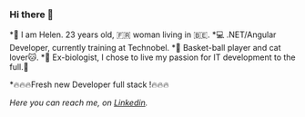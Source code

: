 ### Hi there 👋

*👩 I am Helen. 23 years old, 🇫🇷 woman living in 🇧🇪. 
*💻 .NET/Angular Developer, currently training at Technobel.
*🏀 Basket-ball player and cat lover🐱.
*🦋 Ex-biologist, I chose to live my passion for IT development to the full.🚀

*🔥🔥🔥Fresh new Developer full stack !🔥🔥🔥

*Here you can reach me, on [Linkedin](www.linkedin.com/in/hélène-léonard-072219184).*

<!--
**Helene-Pro/Helene-Pro** is a ✨ _special_ ✨ repository because its `README.md` (this file) appears on your GitHub profile.

Here are some ideas to get you started:

- 🔭 I’m currently working on ...
- 🌱 I’m currently learning ...
- 👯 I’m looking to collaborate on ...
- 🤔 I’m looking for help with ...
- 💬 Ask me about ...
- 📫 How to reach me: ...
- 😄 Pronouns: ...
- ⚡ Fun fact: ...
-->
